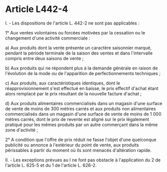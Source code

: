 # Article L442-4

I. - Les dispositions de l'article L. 442-2 ne sont pas applicables :

1° Aux ventes volontaires ou forcées motivées par la cessation ou le changement d'une activité commerciale :

a) Aux produits dont la vente présente un caractère saisonnier marqué, pendant la période terminale de la saison des ventes et dans l'intervalle compris entre deux saisons de vente ;

b) Aux produits qui ne répondent plus à la demande générale en raison de l'évolution de la mode ou de l'apparition de perfectionnements techniques ;

c) Aux produits, aux caractéristiques identiques, dont le réapprovisionnement s'est effectué en baisse, le prix effectif d'achat étant alors remplacé par le prix résultant de la nouvelle facture d'achat ;

d) Aux produits alimentaires commercialisés dans un magasin d'une surface de vente de moins de 300 mètres carrés et aux produits non alimentaires commercialisés dans un magasin d'une surface de vente de moins de 1 000 mètres carrés, dont le prix de revente est aligné sur le prix légalement pratiqué pour les mêmes produits par un autre commerçant dans la même zone d'activité ;

2° A condition que l'offre de prix réduit ne fasse l'objet d'une quelconque publicité ou annonce à l'extérieur du point de vente, aux produits périssables à partir du moment où ils sont menacés d'altération rapide.

II. - Les exceptions prévues au I ne font pas obstacle à l'application du 2 de l'article L. 625-5 et du 1 de l'article L. 626-2.
